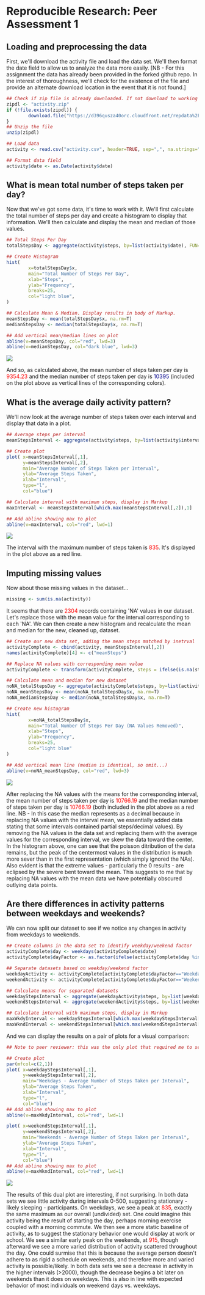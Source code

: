 # Reproducible Research: Peer Assessment 1


## Loading and preprocessing the data

First, we'll download the activity file and load the data set. We'll then format the date field to allow us to analyze the data more easily. [NB - For this assignment the data has already been provided in the forked github repo. In the interest of thoroughness, we'll check for the existence of the file and provide an alternate download location in the event that it is not found.]



```r
## Check if zip file is already downloaded. If not download to working directory.
zipdl <- "activity.zip"
if (!file.exists(zipdl)) {
        download.file("https://d396qusza40orc.cloudfront.net/repdata%2Fdata%2Factivity.zip", destfile=zipdl, method="curl")
}
## Unzip the file
unzip(zipdl)

## Load data
activity <- read.csv("activity.csv", header=TRUE, sep=",", na.strings="NA")

## Format data field
activity$date <- as.Date(activity$date)
```

## What is mean total number of steps taken per day?

Now that we've got some data, it's time to work with it. We'll first calculate the total number of steps per day and create a histogram to display that information. We'll then calculate and display the mean and median of those values.



```r
## Total Steps Per Day
totalStepsDay <- aggregate(activity$steps, by=list(activity$date), FUN=sum, na.rm=T)

## Create Histogram
hist(
        x=totalStepsDay$x,
        main="Total Number Of Steps Per Day",
        xlab="Steps",
        ylab="Frequency",
        breaks=25,
        col="light blue",       
)

## Calculate Mean & Median. Display results in body of Markup.
meanStepsDay <- mean(totalStepsDay$x, na.rm=T)
medianStepsDay <- median(totalStepsDay$x, na.rm=T)

## Add vertical mean/median lines on plot
abline(v=meanStepsDay, col="red", lwd=3)
abline(v=medianStepsDay, col="dark blue", lwd=3)
```

![](PA1_template_files/figure-html/stepsPerDay-1.png) 

And so, as calculated above, the mean number of steps taken per day is <span style="color:red">9354.23</span> and the median number of steps taken per day is <span style="color:darkblue">10395</span> (included on the plot above as vertical lines of the corresponding colors).


## What is the average daily activity pattern?

We'll now look at the average number of steps taken over each interval and display that data in a plot.



```r
## Average steps per interval
meanStepsInterval <- aggregate(activity$steps, by=list(activity$interval), FUN=mean, na.rm=T)

## Create plot
plot( x=meanStepsInterval[,1], 
      y=meanStepsInterval[,2],
      main="Average Number of Steps Taken per Interval",
      ylab="Average Steps Taken", 
      xlab="Interval",
      type="l",
      col="blue")

## Calculate interval with maximum steps, display in Markup
maxInterval <- meanStepsInterval[which.max(meanStepsInterval[,2]),1]

## Add abline showing max to plot
abline(v=maxInterval, col="red", lwd=1)
```

![](PA1_template_files/figure-html/dailyActivity-1.png) 

The interval with the maximum number of steps taken is <span style="color:red">835</span>. It's displayed in the plot above as a red line.


## Imputing missing values

Now about those missing values in the dataset...



```r
missing <- sum(is.na(activity))
```

It seems that there are <span style="color:red">2304</span> records containing 'NA' values in our dataset. Let's replace those with the mean value for the interval corresponding to each 'NA'. We can then create a new histogram and recalculate the mean and median for the new, cleaned up, dataset.



```r
## Create our new data set, adding the mean steps matched by inetrval
activityComplete <- cbind(activity, meanStepsInterval[,2])
names(activityComplete)[4] <- c("meanSteps")

## Replace NA values with corresponding mean value
activityComplete <- transform(activityComplete, steps = ifelse(is.na(steps), meanSteps, steps))

## Calculate mean and median for new dataset
noNA_totalStepsDay <- aggregate(activityComplete$steps, by=list(activityComplete$date), FUN=sum, na.rm=T)
noNA_meanStepsDay <- mean(noNA_totalStepsDay$x, na.rm=T)
noNA_medianStepsDay <- median(noNA_totalStepsDay$x, na.rm=T)

## Create new histogram
hist(
        x=noNA_totalStepsDay$x,
        main="Total Number Of Steps Per Day (NA Values Removed)",
        xlab="Steps",
        ylab="Frequency",
        breaks=25,
        col="light blue"
)

## Add vertical mean line (median is identical, so omit...)
abline(v=noNA_meanStepsDay, col="red", lwd=3)
```

![](PA1_template_files/figure-html/replaceMissingValues-1.png) 

After replacing the NA values with the means for the corresponding interval, the mean number of steps taken per day is <span style="color:red">10766.19</span> and the median number of steps taken per day is <span style="color:red">10766.19</span> (both included in the plot above as a red line. NB - In this case the median represents as a decimal because in replacing NA values with the interval mean, we essentially added data stating that some intervals contained partial steps/decimal values). By removing the NA values in the data set and replacing them with the average values for the corresponding interval, we skew the data toward the center. In the histogram above, one can see that the poisson ditribution of the data remains, but the peak of the centermost values in the distribution is much more sever than in the first representation (which simply ignored the NAs). Also evident is that the extreme values - particularly the 0 results - are eclipsed by the severe bent toward the mean. This suggests to me that by replacing NA values with the mean data we have potentially obscured outlying data points.

## Are there differences in activity patterns between weekdays and weekends?

We can now split our dataset to see if we notice any changes in activity from weekdays to weekends.



```r
## Create columns in the data set to identify weekday/weekend factor
activityComplete$day <- weekdays(activityComplete$date)
activityComplete$dayFactor <- as.factor(ifelse(activityComplete$day %in% c("Saturday","Sunday"), "Weekend", "Weekday"))

## Separate datasets based on weekday/weekend factor
weekdayActivity <- activityComplete[activityComplete$dayFactor=="Weekday",]
weekendActivity <- activityComplete[activityComplete$dayFactor=="Weekend",]

## Calculate means for separated datasets
weekdayStepsInterval <- aggregate(weekdayActivity$steps, by=list(weekdayActivity$interval), FUN=mean, na.rm=T)
weekendStepsInterval <- aggregate(weekendActivity$steps, by=list(weekendActivity$interval), FUN=mean, na.rm=T)

## Calculate interval with maximum steps, display in Markup
maxWkdyInterval <- weekdayStepsInterval[which.max(weekdayStepsInterval[,2]),1]
maxWkndInterval <- weekendStepsInterval[which.max(weekendStepsInterval[,2]),1]
```

And we can display the results on a pair of plots for a visual comparison:



```r
## Note to peer reviewer: this was the only plot that required me to set dimensions in order to display it legibly. I'd be curious if it represents properly to you. Including the OS and graphics device used ot view would be helpful information. Thank you! 

## Create plot
par(mfcol=c(2,1))
plot( x=weekdayStepsInterval[,1], 
      y=weekdayStepsInterval[,2],
      main="Weekdays - Average Number of Steps Taken per Interval",
      ylab="Average Steps Taken", 
      xlab="Interval",
      type="l",
      col="blue")
## Add abline showing max to plot
abline(v=maxWkdyInterval, col="red", lwd=1)

plot( x=weekendStepsInterval[,1], 
      y=weekendStepsInterval[,2], 
      main="Weekends - Average Number of Steps Taken per Interval",
      ylab="Average Steps Taken", 
      xlab="Interval",
      type="l",
      col="blue")
## Add abline showing max to plot
abline(v=maxWkndInterval, col="red", lwd=1)
```

![](PA1_template_files/figure-html/weekdayWeekendPlot-1.png) 

The results of this dual plot are interesting, if not surprising. In both data sets we see little activity during intervals 0-500, suggesting stationary - likely sleeping - participants. On weekdays, we see a peak at <span style="color:red">835</span>, exactly the same maximum as our overall (undivided) set. One could imagine this activity being the result of starting the day, perhaps morning exercise coupled with a morning commute. We then see a more static baseline of activity, as to suggest the stationary behavior one would display at work or school. We see a similar early peak on the weekends, at <span style="color:red">915</span>, though afterward we see a more varied distribution of activity scattered throughout the day. One could surmise that this is because the average person doesn't adhere to as rigid a schedule on weekends, and therefore more and varied activity is possible/likely. In both data sets we see a decrease in activity in the higher intervals (>2000), though the decrease begins a bit later on weekends than it does on weekdays. This is also in line with expected behavior of most individuals on weekend days vs. weekdays.


